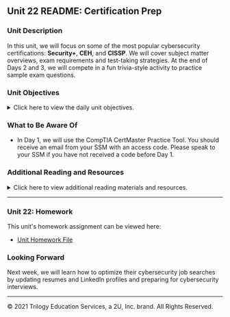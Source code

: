 ## Unit 22 README: Certification Prep

### Unit Description

In this unit, we will focus on some of the most popular cybersecurity certifications: **Security+**, **CEH**, and **CISSP**. We will cover subject matter overviews, exam requirements and test-taking strategies. At the end of Days 2 and 3, we will compete in a fun trivia-style activity to practice sample exam questions.


### Unit Objectives 

<details>
    <summary>Click here to view the daily unit objectives.</summary>

  <br>

- **Day 1:** Introduction to Cybersecurity Certifications

  - Explain the value of certifications in their job searches and career development.

  - Map out certification roadmaps based on each student's specific experience level and field of interest.

  - Use CompTIA's CertMaster tool to begin preparing for the Security+ exam.

- **Day 2:** Security+ Exam Review

  - Explain how each domain is divided across the Security+ exam.

  - Prepare for Security+ questions from domains we have not explored in the curriculum, such as Architecture and Design and Identity and Access Management.

  - Correctly answer Security+ practice questions.

- **Day 3:** CEH and CISSP Exam Review

  - Prepare for the CEH exam.

  - Prepare for the CISSP exam.

  - Correctly answer practice questions.

</details>


### What to Be Aware Of

- In Day 1, we will use the CompTIA CertMaster Practice Tool. You should receive an email from your SSM with an access code. Please speak to your SSM if you have not received a code before Day 1. 


### Additional Reading and Resources

<details> 
<summary> Click here to view additional reading materials and resources. </summary>
</br>

These resources are provided as optional, recommended resources to supplement the concepts covered in this unit.


- **Day 1 Resources**
  - [Wikipedia: List of Computer Security Certifications](https://en.wikipedia.org/wiki/List_of_computer_security_certifications)
  - [Business News Daily: Best InfoSec and Cybersecurity Certifications of 2020](https://www.businessnewsdaily.com/10708-information-security-certifications.html)
  - [InfoSec Careers: The Best Cybersecurity Certifications of 2020](https://www.infosec-careers.com/the-best-cyber-security-certifications-in-2020/)

- **Day 2 Resources**

  - [CompTia: Security+ Certification](https://www.comptia.org/certifications/security)

- **Day 3 Resources**
  - [EC Council: CEH Exam](https://www.eccouncil.org/programs/certified-ethical-hacker-ceh/)
  - [ISC^2: CISSP](https://www.isc2.org/Certifications/CISSP)

</details>

---

### Unit 22: Homework

This unit's homework assignment can be viewed here: 

- [Unit Homework File](https://ucdavis.bootcampcontent.com/ucdavis-boot-camp/ucd-virt-cyber-pt-12-2021-u-c/-/tree/master/22-Certification-Prep/Homework)
  
### Looking Forward 

Next week, we will learn how to optimize their cybersecurity job searches by updating resumes and LinkedIn profiles and preparing for cybersecurity interviews.

---


© 2021 Trilogy Education Services, a 2U, Inc. brand. All Rights Reserved.    
